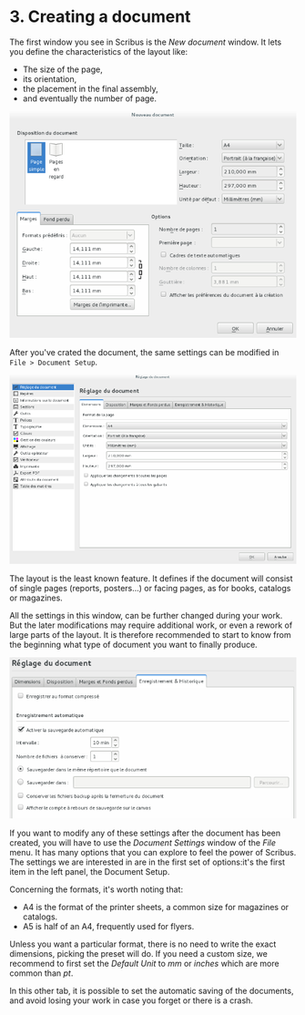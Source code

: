 # 3. Creating a document

The first window you see in Scribus is the _New document_ window. It lets you define the characteristics of the layout like:

- The size of the page,
- its orientation,
- the placement in the final assembly,
- and eventually the number of page.

![](creating-documents/new-document-fr.png)

After you've crated the document, the same settings can be modified in `File > Document Setup`.

![](creating-documents/settings-document-fr.png)

The layout is the least known feature. It defines if the document will consist of single pages (reports, posters...) or facing pages, as for books, catalogs or magazines.

All the settings in this window, can be further changed during your work. But the later modifications may require additional work, or even a rework of large parts of the layout. It is therefore recommended to start to know from the beginning what type of document you want to finally produce.

![](creating-documents/settings-automatic-save-fr.png)

If you want to modify any of these settings after the document has been created, you will have to use the _Document Settings_ window of the _File_ menu. It has many options that you can explore to feel the power of Scribus. The settings we are interested in are in the first set of options:it's the first item in the left panel, the Document Setup.

Concerning the formats, it's worth noting that:

- A4 is the format of the printer sheets, a common size for magazines or catalogs.
- A5 is half of an A4, frequently used for flyers.

Unless you want a particular format, there is no need to write the exact dimensions, picking the preset will do. If you need a custom size, we recommend to first set the _Default Unit_ to _mm_ or _inches_ which are more common than _pt_.

In this other tab, it is possible to set the automatic saving of the documents, and avoid losing your work in case you forget or there is a crash.
